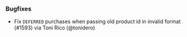 ### Bugfixes
* Fix `DEFERRED` purchases when passing old product id in invalid format (#1593) via Toni Rico (@tonidero)

